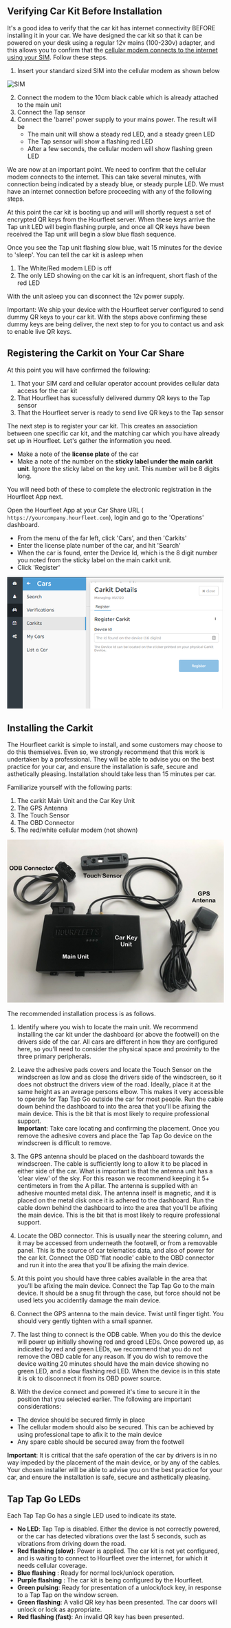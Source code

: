 ## Verifying Car Kit Before Installation  

It's a good idea to verify that the car kit has internet connectivity BEFORE installing it in your car. We have designed the car kit so that it can be powered on your desk using a regular 12v mains (100-230v) adapter, and this allows you to confirm that the [cellular modem connects to the internet using your SIM](http://docs.hourfleet.com/carkit.html#cellular-connectivity). Follow these steps.
1. Insert your standard sized SIM into the cellular modem as shown below

![SIM](http://docs.hourfleet.com/images/carkit/ModemSIM.png)  

2. Connect the modem to the 10cm black cable which is already attached to the main unit
2. Connect the Tap sensor
2. Connect the 'barrel' power supply to your mains power. The result will be
   - The main unit will show a steady red LED, and a steady green LED
   - The Tap sensor will show a flashing red LED  
   - After a few seconds, the cellular modem will show flashing green LED
   
We are now at an important point. We need to confirm that the cellular modem connects to the internet. This can take several minutes, with connection being indicated by a steady blue, or steady purple LED. We must have an internet connection before proceeding with any of the following steps.  

At this point the car kit is booting up and will will shortly request a set of encrypted QR keys from the Hourfleet server. When these keys arrive the Tap unit LED will begin flashing purple, and once all QR keys have been received the Tap unit will begin a slow blue flash sequence.

Once you see the Tap unit flashing slow blue, wait 15 minutes for the device to 'sleep'. You can tell the car kit is asleep when
1. The White/Red modem LED is off
1. The only LED showing on the car kit is an infrequent, short flash of the red LED

With the unit asleep you can disconnect the 12v power supply. 

Important: We ship your device with the Hourfleet server configured to send dummy QR keys to your car kit. With the steps above confirming these dummy keys are being deliver, the next step to for you to contact us and ask to enable live QR keys.

## Registering the Carkit on Your Car Share

At this point you will have confirmed the following:
1. That your SIM card and cellular operator account provides cellular data access for the car kit
1. That Hourfleet has sucessfully delivered dummy QR keys to the Tap sensor
1. That the Hourfleet server is ready to send live QR keys to the Tap sensor

The next step is to register your car kit. This creates an association between one specific car kit, and the matching car which you have  already  set up in Hourfleet.  Let's gather the information you need.
- Make a note of  the **license plate** of the car
- Make a note of the number on the **sticky label under the main carkit unit**. Ignore the sticky label on the key unit. This number will be 8 digits long.

You will need both of these to complete the electronic registration in the Hourfleet App next.

Open the Hourfleet App at your Car Share URL ( `https://yourcompany.hourfleet.com`), login and go to the 'Operations' dashboard.

- From the menu of the far left, click  'Cars', and then 'Carkits'
- Enter the license plate number of the car, and hit 'Search'
- When the car is found, enter the Device Id, which is the 8 digit number you noted from the sticky label on the main carkit unit. 
- Click 'Register' 

![CarKit Registration](images/Operations_CarkitRegistration.png)

## Installing the Carkit  

The Hourfleet carkit is simple to install, and some customers may choose to do this themselves. Even so, we strongly recommend that this  work is undertaken by a professional. They will be able to advise you on the best practice for your car, and ensure the installation is safe, secure and asthetically pleasing. Installation should take less than 15 minutes per car.

Familiarize yourself with the following parts:

1. The carkit Main Unit and the Car Key Unit
2. The GPS Antenna
3. The Touch Sensor
4. The OBD Connector  
5. The red/white cellular modem (not shown)  

![CarKit](images/carkit/OpticalCarkit_AccessoriesLabeled.jpg)

The recommended installation process is as follows. 

1. Identify where you wish to locate the main unit. We recommend installing the car kit under the dashboard (or above the footwell) on the drivers side of the car. All cars are different in how they are configured here, so you'll need to consider the physical space and proximity to the three primary peripherals.

2. Leave the adhesive pads covers and locate the Touch Sensor on the windscreen as low and as close the drivers side of the windscreen, so it does not obstruct the drivers view of the road. Ideally, place it at the same height as an average persons elbow. This makes it very accessible to operate for Tap Tap Go outside the car for most people. Run the cable down behind the dashboard to into the area that you'll be afixing the main device. This is the bit that is most likely to require professional support.  
**Important**: Take care locating and confirming the placement. Once you remove the adhesive covers and place the Tap Tap Go device on the windscreen is difficult to remove.

2. The GPS antenna should be placed on the dashboard towards the windscreen. The cable is sufficiently long to allow it to be placed in either side of the car. What is important is that the antenna unit has a 'clear view' of the sky. For this reason we recommend keeping it 5+ centimeters in from the A pillar. The antenna is supplied with an adhesive mounted metal disk. The antenna inself is magnetic, and it is placed on the metal disk once it is adhered to the dashboard. Run the cable down behind the dashboard to into the area that you'll be afixing the main device. This is the bit that is most likely to require professional support.  

3. Locate the OBD connector. This is usually near the steering column, and it may be accessed from underneath the footwell, or from a removable panel. This is the source of car telematics data, and also of power for the car kit. Connect the OBD 'flat noodle' cable to the OBD connector and run it into the area that you'll be afixing the main device.  

4. At this point you should have three cables available in the area that you'll be afixing the main device. Connect the Tap Tap Go to the main device. It should be a snug fit through the case, but force should not be used lets you accidentlly damage the main device.  

5. Connect the GPS antenna to the main device. Twist until finger tight. You should very gently tighten with a small spanner.  

6. The last thing to connect is the ODB cable. When you do this the device will power up initially showing red and greed LEDs. Once powered up, as indicated by red and green LEDs, we recommend that you do not remove the OBD cable for any reason. If you do wish to remove the device waiting 20 minutes should have the main device showing no green LED, and a slow flashing red LED. When the device is in this state it is ok to disconnect it from its OBD power source.  

7. With the device connect and powered it's time to secure it in the position that you selected earlier. The following are important considerations:  
- The device should be secured firmly in place  
- The cellular modem should also be secured. This can be achieved by using professional tape to afix it to the main device  
- Any spare cable should be secured away from the footwell  

**Important**: It is critical that the safe operation of the car by drivers is in no way impeded by the placement of the main device, or by any of the cables. Your chosen installer will be able to advise you on the best practice for your car, and ensure the installation is safe, secure and asthetically pleasing.  


## Tap Tap Go LEDs

Each Tap Tap Go has a single LED used to indicate its state.  

- **No LED**: Tap Tap is disabled. Either the device is not correctly powered, or the car has detected vibrations over the last 5 seconds, such as vibrations from driving down the road. 
- **Red flashing (slow)**: Power is applied. The car kit is not yet configured, and is waiting to connect to Hourfleet over the internet, for which it needs cellular coverage.
- **Blue flashing** : Ready for normal lock/unlock operation.
- **Purple flashing** : The car kit is being configured by the Hourfleet.
- **Green pulsing**: Ready for presentation of a unlock/lock key, in response to a Tap Tap on the window screen.
- **Green flashing**: A valid QR key has been presented. The car doors will unlock or lock as appropriate.
- **Red flashing (fast)**: An invalid QR key has been presented.  
